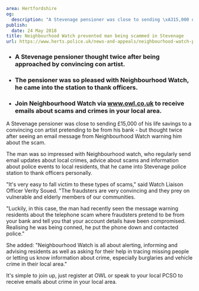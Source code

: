 ```yaml
area: Hertfordshire
og:
  description: "A Stevenage pensioner was close to sending \xA315,000 of his life savings to a convincing con artist pretending to be from his bank \u2013 but thought twice after seeing an email message from Neighbourhood Watch warning him about the scam."
publish:
  date: 24 May 2018
title: Neighbourhood Watch prevented man being scammed in Stevenage
url: https://www.herts.police.uk/news-and-appeals/neighbourhood-watch-prevented-man-being-scammed-in-stevenage-0258E
```

* ### A Stevenage pensioner thought twice after being approached by convincing con artist.

 * ### The pensioner was so pleased with Neighbourhood Watch, he came into the station to thank officers.

 * ### Join Neighbourhood Watch via www.owl.co.uk to receive emails about scams and crimes in your local area.

A Stevenage pensioner was close to sending £15,000 of his life savings to a convincing con artist pretending to be from his bank - but thought twice after seeing an email message from Neighbourhood Watch warning him about the scam.

The man was so impressed with Neighbourhood watch, who regularly send email updates about local crimes, advice about scams and information about police events to local residents, that he came into Stevenage police station to thank officers personally.

"It's very easy to fall victim to these types of scams," said Watch Liaison Officer Verity Soued. "The fraudsters are very convincing and they prey on vulnerable and elderly members of our communities.

"Luckily, in this case, the man had recently seen the message warning residents about the telephone scam where fraudsters pretend to be from your bank and tell you that your account details have been compromised. Realising he was being conned, he put the phone down and contacted police."

She added: "Neighbourhood Watch is all about alerting, informing and advising residents as well as asking for their help in tracing missing people or letting us know information about crime, especially burglaries and vehicle crime in their local area."

It's simple to join up, just register at OWL or speak to your local PCSO to receive emails about crime in your local area.
